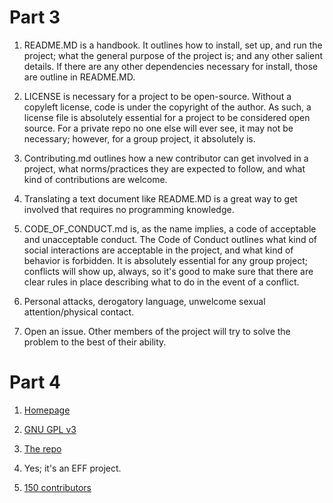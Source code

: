 # Part 3

1. README.MD is a handbook. It outlines how to install, set up, and run the project; what the general purpose of the project is; and any other salient details. If there are any other dependencies necessary for install, those are outline in README.MD.

2. LICENSE is necessary for a project to be open-source. Without a copyleft license, code is under the copyright of the author. As such, a license file is absolutely essential for a project to be considered open source. For a private repo no one else will ever see, it may not be necessary; however, for a group project, it absolutely is.

3. Contributing.md outlines how a new contributor can get involved in a project, what norms/practices they are expected to follow, and what kind of contributions are welcome.

4. Translating a text document like README.MD is a great way to get involved that requires no programming knowledge.

5. CODE_OF_CONDUCT.md is, as the name implies, a code of acceptable and unacceptable conduct. The Code of Conduct outlines what kind of social interactions are acceptable in the project, and what kind of behavior is forbidden. It is absolutely essential for any group project; conflicts will show up, always, so it's good to make sure that there are clear rules in place describing what to do in the event of a conflict.

6. Personal attacks, derogatory language, unwelcome sexual attention/physical contact.

7. Open an issue. Other members of the project will try to solve the problem to the best of their ability.

# Part 4

1. [Homepage](https://privacybadger.org/)

2. [GNU GPL v3](https://github.com/EFForg/privacybadger/blob/master/LICENSE)

3. [The repo](https://github.com/EFForg/privacybadger)

4. Yes; it's an EFF project.

5. [150 contributors](https://github.com/EFForg/privacybadger/graphs/contributors)